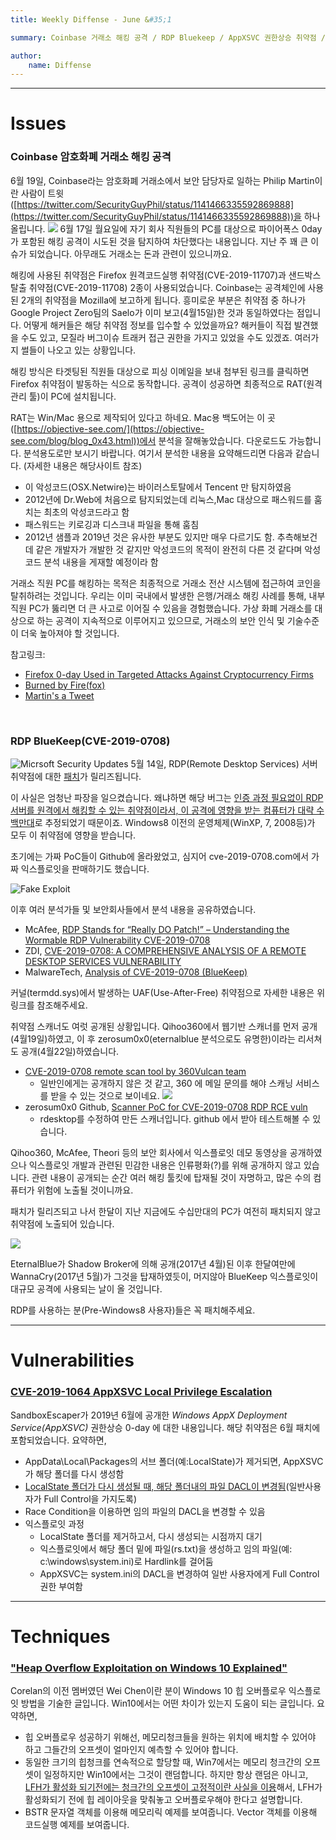 ```yaml
---
title: Weekly Diffense - June &#35;1

summary: Coinbase 거래소 해킹 공격 / RDP Bluekeep / AppXSVC 권한상승 취약점 / Win10 힙 오버플로우

author:
    name: Diffense
---
```



--- 

# Issues

### Coinbase 암호화폐 거래소 해킹 공격

6월 19일, Coinbase라는 암호화폐 거래소에서 보안 담당자로 일하는 Philip Martin이란 사람이 트윗([https://twitter.com/SecurityGuyPhil/status/1141466335592869888](https://twitter.com/SecurityGuyPhil/status/1141466335592869888))을 하나 올립니다.
![](https://user-images.githubusercontent.com/50191798/60066734-068cbb00-9743-11e9-807a-e6c559f2ec39.png)
6월 17일 월요일에 자기 회사 직원들의 PC를 대상으로 파이어폭스 0day가 포함된 해킹 공격이 시도된 것을 탐지하여 차단했다는 내용입니다. 지난 주 꽤 큰 이슈가 되었습니다. 아무래도 거래소는 돈과 관련이 있으니까요.


해킹에 사용된 취약점은 Firefox 원격코드실행 취약점(CVE-2019-11707)과 샌드박스탈출 취약점(CVE-2019-11708) 2종이 사용되었습니다. Coinbase는 공격체인에 사용된 2개의 취약점을 Mozilla에 보고하게 됩니다. 흥미로운 부분은 취약점 중 하나가 Google Project Zero팀의 Saelo가 이미 보고(4월15일)한 것과 동일하였다는 점입니다. 어떻게 해커들은 해당 취약점 정보를 입수할 수 있었을까요? 해커들이 직접 발견했을 수도 있고, 모질라 버그이슈 트래커 접근 권한을 가지고 있었을 수도 있겠죠. 여러가지 썰들이 나오고 있는 상황입니다.

해킹 방식은 타겟팅된 직원들 대상으로 피싱 이메일을 보내 첨부된 링크를 클릭하면 Firefox 취약점이 발동하는 식으로 동작합니다. 공격이 성공하면 최종적으로 RAT(원격 관리 툴)이 PC에 설치됩니다. 

RAT는 Win/Mac 용으로 제작되어 있다고 하네요. Mac용 백도어는 이 곳([https://objective-see.com/](https://objective-see.com/blog/blog_0x43.html))에서 분석을 잘해놓았습니다. 다운로드도 가능합니다. 분석용도로만 보시기 바랍니다. 여기서 분석한 내용을 요약해드리면 다음과 같습니다. (자세한 내용은 해당사이트 참조)

* 이 악성코드(OSX.Netwire)는 바이러스토탈에서 Tencent 만 탐지하였음
* 2012년에 Dr.Web에 처음으로 탐지되었는데 리눅스,Mac 대상으로 패스워드를 훔치는 최초의 악성코드라고 함
* 패스워드는 키로깅과 디스크내 파일을 통해 훔침
* 2012년 샘플과 2019년 것은 유사한 부분도 있지만 매우 다르기도 함. 추측해보건데 같은 개발자가 개발한 것 같지만 악성코드의 목적이 완전히 다른 것 같다며 악성코드 분석 내용을 게재할 예정이라 함

거래소 직원 PC를 해킹하는 목적은 최종적으로 거래소 전산 시스템에 접근하여 코인을 탈취하려는 것입니다. 우리는 이미 국내에서 발생한 은행/거래소 해킹 사례를 통해, 내부 직원 PC가 뚫리면 더 큰 사고로 이어질 수 있음을 경험했습니다. 가상 화폐 거래소를 대상으로 하는 공격이 지속적으로 이루어지고 있으므로, 거래소의 보안 인식 및 기술수준이 더욱 높아져야 할 것입니다.

참고링크:

* [Firefox 0-day Used in Targeted Attacks Against Cryptocurrency Firms](https://www.bleepingcomputer.com/news/security/firefox-0-day-used-in-targeted-attacks-against-cryptocurrency-firms/)
* [Burned by Fire(fox)](https://objective-see.com/blog/blog_0x43.html)
* [Martin's a Tweet](https://twitter.com/SecurityGuyPhil/status/1141466335592869888)


<br>

### RDP BlueKeep(CVE-2019-0708)

![Micrsoft Security Updates](https://user-images.githubusercontent.com/50191798/60060521-fa493380-972b-11e9-9f92-8ba9273f04e5.png)
5월 14일, RDP(Remote Desktop Services) 서버 취약점에 대한 [패치](https://portal.msrc.microsoft.com/en-US/security-guidance/advisory/CVE-2019-0708)가 릴리즈됩니다. 

이 사실은 엄청난 파장을 일으켰습니다. 왜냐하면 해당 버그는 <U>인증 과정 필요없이 RDP서버를 원격에서 해킹할 수 있는 취약점이라서, 이 공격에 영향을 받는 컴퓨터가 대략 수 백만대</U>로 추정되었기 때문이죠. Windows8 이전의 운영체제(WinXP, 7, 2008등)가 모두 이 취약점에 영향을 받습니다.

초기에는 가짜 PoC들이 Github에 올라왔었고, 심지어 cve-2019-0708.com에서 가짜 익스플로잇을 판매하기도 했습니다.

![Fake Exploit](https://user-images.githubusercontent.com/50191798/60064826-9da24480-973c-11e9-93dd-6bbe736892a7.png)

이후 여러 분석가들 및 보안회사들에서 분석 내용을 공유하였습니다. 

* McAfee, [RDP Stands for “Really DO Patch!” – Understanding the Wormable RDP Vulnerability CVE-2019-0708](https://securingtomorrow.mcafee.com/other-blogs/mcafee-labs/rdp-stands-for-really-do-patch-understanding-the-wormable-rdp-vulnerability-cve-2019-0708/)
* ZDI, [CVE-2019-0708: A COMPREHENSIVE ANALYSIS OF A REMOTE DESKTOP SERVICES VULNERABILITY](https://www.zerodayinitiative.com/blog/2019/5/27/cve-2019-0708-a-comprehensive-analysis-of-a-remote-desktop-services-vulnerability)
* MalwareTech, [Analysis of CVE-2019-0708 (BlueKeep)](https://www.malwaretech.com/2019/05/analysis-of-cve-2019-0708-bluekeep.html)

커널(termdd.sys)에서 발생하는 UAF(Use-After-Free) 취약점으로 자세한 내용은 위 링크를 참조해주세요.

취약점 스캐너도 여럿 공개된 상황입니다. Qihoo360에서 웹기반 스캐너를 먼저 공개(4월19일)하였고, 이 후 zerosum0x0(eternalblue 분석으로도 유명한)이라는 리서쳐도 공개(4월22일)하였습니다.

* [CVE-2019-0708 remote scan tool by 360Vulcan team](https://twitter.com/mj0011sec/status/1130387741538054144)
  * 일반인에게는 공개하지 않은 것 같고, 360 에 메일 문의를 해야 스캐닝 서비스를 받을 수 있는 것으로 보이네요.
![](https://user-images.githubusercontent.com/50191798/60062762-7bf18f00-9735-11e9-9bb0-0d31df976fa8.png)
* zerosum0x0 Github, [Scanner PoC for CVE-2019-0708 RDP RCE vuln](https://github.com/zerosum0x0/CVE-2019-0708)
  * rdesktop를 수정하여 만든 스캐너입니다. github 에서 받아 테스트해볼 수 있습니다. 

Qihoo360, McAfee, Theori 등의 보안 회사에서 익스플로잇 데모 동영상을 공개하였으나 익스플로잇 개발과 관련된 민감한 내용은 인류평화(?)를 위해 공개하지 않고 있습니다. 관련 내용이 공개되는 순간 여러 해킹 툴킷에 탑재될 것이 자명하고, 많은 수의 컴퓨터가 위험에 노출될 것이니까요.

패치가 릴리즈되고 나서 한달이 지난 지금에도 수십만대의 PC가 여전히 패치되지 않고 취약점에 노출되어 있습니다.

![](https://user-images.githubusercontent.com/50191798/60063263-48176900-9737-11e9-8291-43486f8bb234.png)

EternalBlue가 Shadow Broker에 의해 공개(2017년 4월)된 이후 한달여만에 WannaCry(2017년 5월)가 그것을 탑재하였듯이, 머지않아 BlueKeep 익스플로잇이 대규모 공격에 사용되는 날이 올 것입니다. 

RDP를 사용하는 분(Pre-Windows8 사용자)들은 꼭 패치해주세요.

---


# Vulnerabilities

### [CVE-2019-1064 AppXSVC Local Privilege Escalation](https://www.rythmstick.net/posts/cve-2019-1064/)

SandboxEscaper가 2019년 6월에 공개한 *Windows AppX Deployment Service(AppXSVC)* 권한상승 0-day 에 대한 내용입니다. 해당 취약점은 6월 패치에 포함되었습니다. 요약하면,

* AppData\Local\Packages의 서브 폴더(예:LocalState)가 제거되면, AppXSVC가 해당 폴더를 다시 생성함
* <U>LocalState 폴더가 다시 생성될 때, 해당 폴더내의 파일 DACL이 변경됨</U>(일반사용자가 Full Control을 가지도록)
* Race Condition을 이용하면 임의 파일의 DACL을 변경할 수 있음
* 익스플로잇 과정
  * LocalState 폴더를 제거하고서, 다시 생성되는 시점까지 대기
  * 익스플로잇에서 해당 폴더 밑에 파일(rs.txt)을 생성하고 임의 파일(예: c:\windows\system.ini)로 Hardlink를 걸어둠
  * AppXSVC는 system.ini의 DACL을 변경하여 일반 사용자에게 Full Control 권한 부여함



---

# Techniques

### ["Heap Overflow Exploitation on Windows 10 Explained"](https://blog.rapid7.com/2019/06/12/heap-overflow-exploitation-on-windows-10-explained/)

Corelan의 이전 멤버였던 Wei Chen이란 분이 Windows 10 힙 오버플로우 익스플로잇 방법을 기술한 글입니다. Win10에서는 어떤 차이가 있는지 도움이 되는 글입니다. 요약하면,

* 힙 오버플로우 성공하기 위해선, 메모리청크들을 원하는 위치에 배치할 수 있어야 하고 그들간의 오프셋이 얼마인지 예측할 수 있어야 합니다. 
* 동일한 크기의 힙청크를 연속적으로 할당할 때, Win7에서는 메모리 청크간의 오프셋이 일정하지만 Win10에서는 그것이 랜덤합니다. 하지만 항상 랜덤은 아니고, <U>LFH가 활성화 되기전에는 청크간의 오프셋이 고정적이란 사실을 이용</U>해서, LFH가 활성화되기 전에 힙 레이아웃을 맞춰놓고 오버플로우해야 한다고 설명합니다.
* BSTR 문자열 객체를 이용해 메모리릭 예제를 보여줍니다. Vector 객체를 이용해 코드실행 예제를 보여줍니다.



